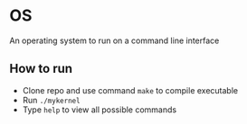 # OS
An operating system to run on a command line interface
## How to run
- Clone repo and use command `make` to compile executable
- Run `./mykernel`
- Type `help` to view all possible commands

